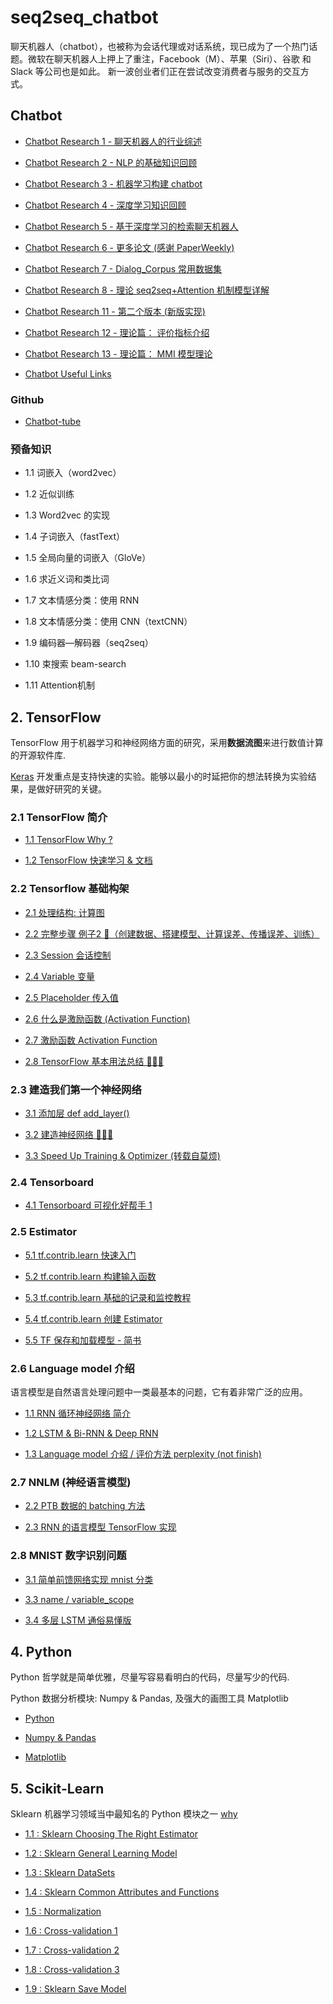 # seq2seq_chatbot

聊天机器人（chatbot），也被称为会话代理或对话系统，现已成为了一个热门话题。微软在聊天机器人上押上了重注，Facebook（M）、苹果（Siri）、谷歌 和 Slack 等公司也是如此。 新一波创业者们正在尝试改变消费者与服务的交互方式。

## Chatbot

- [Chatbot Research 1 - 聊天机器人的行业综述][b1]

- [Chatbot Research 2 - NLP 的基础知识回顾][b2]

- [Chatbot Research 3 - 机器学习构建 chatbot][b3]

- [Chatbot Research 4 - 深度学习知识回顾][b4]

- [Chatbot Research 5 - 基于深度学习的检索聊天机器人][b5]

- [Chatbot Research 6 - 更多论文 (感谢 PaperWeekly)][b6]

- [Chatbot Research 7 - Dialog_Corpus 常用数据集][b7]

- [Chatbot Research 8 - 理论 seq2seq+Attention 机制模型详解][b8]

- [Chatbot Research 11 - 第二个版本 (新版实现)][b11]

- [Chatbot Research 12 - 理论篇： 评价指标介绍][b12]

- [Chatbot Research 13 - 理论篇： MMI 模型理论][b13]

- [Chatbot Useful Links][com]

[0]: http://52binge.github.io/2018/12/06/chatbot/chatbot-index/#1-Chatbot
[b1]: http://52binge.github.io/2017/08/11/chatbot/chatbot-research1/
[b2]: http://52binge.github.io/2017/08/12/chatbot/chatbot-research2/
[b3]: http://52binge.github.io/2017/08/13/chatbot/chatbot-research3/
[b4]: http://52binge.github.io/2017/08/14/chatbot/chatbot-research4/
[b5]: http://52binge.github.io/2017/08/15/chatbot/chatbot-research5/
[b6]: http://52binge.github.io/2017/08/16/chatbot/chatbot-research6/
[b7]: http://52binge.github.io/2017/09/26/chatbot/chatbot-research7/
[b8]: http://52binge.github.io/2017/11/17/chatbot/chatbot-research8/
[b9]: http://52binge.github.io/2017/11/19/chatbot/chatbot-research9/
[b10]: http://52binge.github.io/2017/11/26/chatbot/chatbot-research10/
[b11]: http://52binge.github.io/2017/11/29/chatbot/chatbot-research11/
[b12]: http://52binge.github.io/2018/12/01/chatbot/chatbot-research12/
[b13]: http://52binge.github.io/2018/12/05/chatbot/chatbot-research13/

[com]: http://52binge.github.io/2018/12/01/chatbot/chatbot-common-links/

### Github

- [Chatbot-tube](https://github.com/chatbot-tube)

### 预备知识

- 1.1 词嵌入（word2vec）

- 1.2 近似训练

- 1.3 Word2vec 的实现

- 1.4 子词嵌入（fastText）

- 1.5 全局向量的词嵌入（GloVe）

- 1.6 求近义词和类比词

- 1.7 文本情感分类：使用 RNN

- 1.8 文本情感分类：使用 CNN（textCNN）

- 1.9 编码器—解码器（seq2seq）

- 1.10 束搜索 beam-search

- 1.11 Attention机制

[0]: http://52binge.github.io

## 2. TensorFlow

TensorFlow 用于机器学习和神经网络方面的研究，采用**数据流图**来进行数值计算的开源软件库.

[Keras][k2] 开发重点是支持快速的实验。能够以最小的时延把你的想法转换为实验结果，是做好研究的关键。 

[k1]: https://keras.io/zh/
[k2]: https://keras.io/zh/models/about-keras-models/

### 2.1 TensorFlow 简介

- [1.1 TensorFlow Why ?][t1]

- [1.2 TensorFlow 快速学习 & 文档][t2]  

[t1]: http://52binge.github.io/2017/08/22/tensorflow/tf-1.1-why/
[t2]: http://52binge.github.io/2017/10/23/tensorflow/tf-doc/

### 2.2 Tensorflow 基础构架

- [2.1 处理结构: 计算图][t2.1]

- [2.2 完整步骤 例子2 🌰（创建数据、搭建模型、计算误差、传播误差、训练）][t2.2]

- [2.3 Session 会话控制][t2.3]

- [2.4 Variable 变量][t2.4]

- [2.5 Placeholder 传入值][t2.5]

- [2.6 什么是激励函数 (Activation Function)][t2.6]

- [2.7 激励函数 Activation Function][t2.7]

- [2.8 TensorFlow 基本用法总结 🌰🌰🌰][t2.8]

[t2.1]: http://52binge.github.io/2017/08/25/tensorflow/tf-2.1-structure/
[t2.2]: http://52binge.github.io/2017/08/27/tensorflow/tf-2.2-example/
[t2.3]: http://52binge.github.io/2017/08/28/tensorflow/tf-2.3-session/
[t2.4]: http://52binge.github.io/2017/08/29/tensorflow/tf-2.4-variable/
[t2.5]: http://52binge.github.io/2017/08/30/tensorflow/tf-2.5-placeholde/
[t2.6]: http://52binge.github.io/2017/09/07/tensorflow/tf-2.6-A-activation-function/
[t2.7]: http://52binge.github.io/2017/09/07/tensorflow/tf-2.6-B-activation-function/
[t2.8]: http://52binge.github.io/2017/09/08/tensorflow/tf-2.8-tensorflow-basic-summary/

### 2.3 建造我们第一个神经网络

- [3.1 添加层 def add_layer()][t3.1]

- [3.2 建造神经网络 🌰🌰🌰][t3.2]

- [3.3 Speed Up Training & Optimizer (转载自莫烦)][t3.3]

[t3.1]: http://52binge.github.io/2017/09/09/tensorflow/tf-3.1-add-layer/
[t3.2]: http://52binge.github.io/2017/09/11/tensorflow/tf-3.2-create-NN/
[t3.3]: http://52binge.github.io/2017/09/12/tensorflow/tf-3.3-A-speed-up-learning/

### 2.4 Tensorboard

- [4.1 Tensorboard 可视化好帮手 1][t4.1]

[t4.1]: http://52binge.github.io/2017/09/12/tensorflow/tf-4.1-tensorboard1/

### 2.5 Estimator

- [5.1 tf.contrib.learn 快速入门][t5.1]

- [5.2 tf.contrib.learn 构建输入函数][t5.2]

- [5.3 tf.contrib.learn 基础的记录和监控教程][t5.3]

- [5.4 tf.contrib.learn 创建 Estimator][t5.4]

- [5.5 TF 保存和加载模型 - 简书][t5.5]

[t5.1]: http://52binge.github.io/2018/10/31/tensorflow/tf-5.1-contrib-learn-Quickstart/
[t5.2]: http://52binge.github.io/2018/11/01/tensorflow/tf-5.2-contrib-learn-Input-fn/
[t5.3]: http://52binge.github.io/2018/11/04/tensorflow/tf-5.3-contrib-learn-MonitorAPI/
[t5.4]: http://52binge.github.io/2018/11/04/tensorflow/tf-5.4-contrib-learn-Estimator/
[t5.5]: https://www.jianshu.com/p/8850127ed25d

### 2.6 Language model 介绍 

语言模型是自然语言处理问题中一类最基本的问题，它有着非常广泛的应用。

- [1.1 RNN 循环神经网络 简介][8.1]

- [1.2 LSTM & Bi-RNN & Deep RNN][8.2]

- [1.3 Language model 介绍 / 评价方法 perplexity (not finish)][0]

[8.1]: http://52binge.github.io/2018/11/08/tensorflow/tf-google-8-rnn-1/
[8.2]: http://52binge.github.io/2018/11/10/tensorflow/tf-google-8-rnn-2/

### 2.7 NNLM (神经语言模型)

- [2.2 PTB 数据的 batching 方法][9.2.2]

- [2.3 RNN 的语言模型 TensorFlow 实现][9.2.3]

[9.2.2]: http://52binge.github.io/2018/10/01/tensorflow/tf-nlp-9.2.2/
[9.2.3]: http://52binge.github.io/2018/10/02/tensorflow/tf-nlp-9.2.3/

### 2.8 MNIST 数字识别问题

- [3.1 简单前馈网络实现 mnist 分类][minst1]

- [3.3 name / variable_scope][minst3]

- [3.4 多层 LSTM 通俗易懂版][minst4]

[minst1]: http://52binge.github.io/2018/10/04/tensorflow/tf-mnist-1-beginners/
[minst3]: http://52binge.github.io/2017/10/05/tensorflow/tf-4.3-name-variable_scope/
[minst4]: http://52binge.github.io/2017/10/07/tensorflow/tf-simple-lstms/

## 4. Python

Python 哲学就是简单优雅，尽量写容易看明白的代码，尽量写少的代码.

Python 数据分析模块: Numpy & Pandas, 及强大的画图工具 Matplotlib

- [Python](http://52binge.github.io/python_language)

- [Numpy & Pandas](http://52binge.github.io/python_numpy_pandas)

- [Matplotlib](http://52binge.github.io/python_matplotlib)

## 5. Scikit-Learn

Sklearn 机器学习领域当中最知名的 Python 模块之一 [why][sklearn0] 

- [1.1 : Sklearn Choosing The Right Estimator][sklearn1]

- [1.2 : Sklearn General Learning Model][sklearn2]

- [1.3 : Sklearn DataSets][sklearn3]

- [1.4 : Sklearn Common Attributes and Functions][sklearn4]

- [1.5 : Normalization][sklearn5]

- [1.6 : Cross-validation 1][sklearn6]

- [1.7 : Cross-validation 2][sklearn7]

- [1.8 : Cross-validation 3][sklearn8]

- [1.9 : Sklearn Save Model][sklearn9]

[sklearn0]: http://52binge.github.io/2018/01/03/python/py-sklearn-0-why/
[sklearn1]: http://52binge.github.io/2018/01/03/python/py-sklearn-1-choosing-estimator/
[sklearn2]: http://52binge.github.io/2018/01/05/python/py-sklearn-2-general-learning-model/
[sklearn3]: http://52binge.github.io/2018/01/03/python/py-sklearn-3-database/
[sklearn4]: http://52binge.github.io/2018/01/05/python/py-sklearn-4-common-attributes/
[sklearn5]: http://52binge.github.io/2018/01/06/python/py-sklearn-5-normalization/
[sklearn6]: http://52binge.github.io/2018/01/08/python/py-sklearn-6-cross-validation-1/
[sklearn7]: http://52binge.github.io/2018/01/09/python/py-sklearn-6-cross-validation-2/
[sklearn8]: http://52binge.github.io/2018/01/09/python/py-sklearn-6-cross-validation-3/
[sklearn9]: http://52binge.github.io/2018/01/10/python/py-sklearn-7-save-model/
